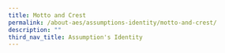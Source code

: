 ```yaml
---
title: Motto and Crest
permalink: /about-aes/assumptions-identity/motto-and-crest/
description: ""
third_nav_title: Assumption's Identity
---
```

